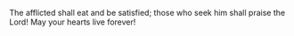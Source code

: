 The afflicted shall eat and be satisfied; those who seek him shall praise the Lord! May your hearts live forever!
